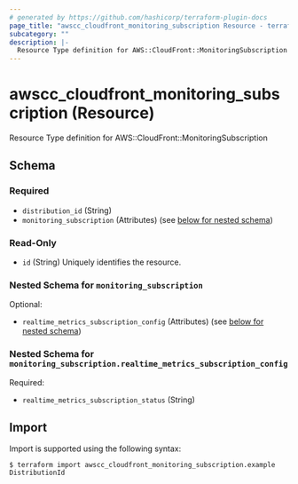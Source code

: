 ```yaml
---
# generated by https://github.com/hashicorp/terraform-plugin-docs
page_title: "awscc_cloudfront_monitoring_subscription Resource - terraform-provider-awscc"
subcategory: ""
description: |-
  Resource Type definition for AWS::CloudFront::MonitoringSubscription
---
```


# awscc_cloudfront_monitoring_subscription (Resource)

Resource Type definition for AWS::CloudFront::MonitoringSubscription



<!-- schema generated by tfplugindocs -->
## Schema

### Required

- `distribution_id` (String)
- `monitoring_subscription` (Attributes) (see [below for nested schema](#nestedatt--monitoring_subscription))

### Read-Only

- `id` (String) Uniquely identifies the resource.

<a id="nestedatt--monitoring_subscription"></a>
### Nested Schema for `monitoring_subscription`

Optional:

- `realtime_metrics_subscription_config` (Attributes) (see [below for nested schema](#nestedatt--monitoring_subscription--realtime_metrics_subscription_config))

<a id="nestedatt--monitoring_subscription--realtime_metrics_subscription_config"></a>
### Nested Schema for `monitoring_subscription.realtime_metrics_subscription_config`

Required:

- `realtime_metrics_subscription_status` (String)

## Import

Import is supported using the following syntax:

```shell
$ terraform import awscc_cloudfront_monitoring_subscription.example DistributionId
```
